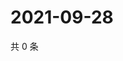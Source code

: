# 2021-09-28

共 0 条

<!-- BEGIN WEIBO -->
<!-- 最后更新时间 Tue Sep 28 2021 18:15:31 GMT+0800 (China Standard Time) -->

<!-- END WEIBO -->
